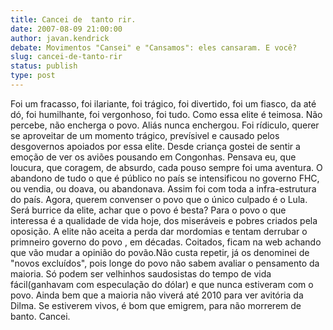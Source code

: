 ```yaml
---
title: Cancei de  tanto rir.
date: 2007-08-09 21:00:00
author: javan.kendrick
debate: Movimentos "Cansei" e "Cansamos": eles cansaram. E você?
slug: cancei-de-tanto-rir
status: publish 
type: post
---
```


Foi um fracasso, foi ilariante, foi trágico, foi divertido, foi um fiasco, da até dó, foi humilhante, foi vergonhoso, foi tudo. Como essa elite é teimosa. Não percebe, não encherga o povo. Aliás nunca enchergou. Foi rídiculo, querer se aproveitar de um momento trágico, prevísivel e causado pelos desgovernos apoiados por essa elite. Desde criança gostei de sentir a emoção de ver os aviões pousando em Congonhas. Pensava eu, que loucura, que coragem, de absurdo, cada pouso sempre foi uma aventura. O abandono de tudo o que é público no país se intensificou no governo FHC, ou vendia, ou doava, ou abandonava. Assim foi com toda a infra-estrutura do país. Agora, querem convenser o povo que o único culpado é o Lula. Será burrice da elite, achar que o povo é besta? Para o povo o que interessa é a qualidade de vida hoje, dos miseráveis e pobres criados pela oposição. A elite não aceita a perda dar mordomias e tentam derrubar o primneiro governo do povo , em décadas. Coitados, ficam na web achando que vão mudar a opinião do povão.Não custa repetir, já os denominei de "novos excluídos", pois longe do povo não sabem avaliar o pensamento da maioria. Só podem ser velhinhos saudosistas do tempo de vida fácil(ganhavam com especulação do dólar) e que nunca estiveram com o povo. Ainda bem que a maioria não viverá até 2010 para ver avitória da Dilma. Se estiverem vivos, é bom que emigrem, para não morrerem de banto. Cancei.
